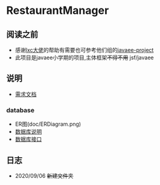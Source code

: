 # RestaurantManager
## 阅读之前
- 感谢[lxc大佬](https://github.com/ppdog0)的帮助有需要也可参考他们组的[javaee-project](https://github.com/ppdog0/java-ee-project)
- 此项目是javaee小学期的项目,主体框架~~不得不用~~ jsf/javaee
## 说明
- [需求文档](/doc/需求文档.pdf)
### database
- ER图(doc/ERDiagram.png)
- [数据库说明](/doc/entity.md)
- [数据库接口](/doc/数据库接口.md)
## 日志
- 2020/09/06 ~~新建文件夹~~
  
